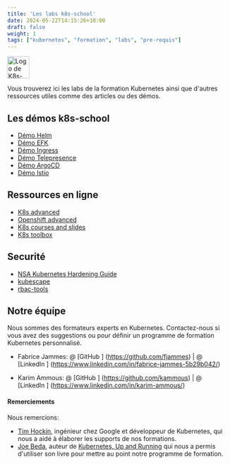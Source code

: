 ```yaml
---
title: 'Les labs k8s-school'
date: 2024-05-22T14:15:26+10:00
draft: false
weight: 1
tags: ["kubernetes", "formation", "labs", "pre-requis"]
---
```


[<img src="http://k8s-school.fr/images/logo.svg" alt="Logo de K8s-school, expertise et formation Kubernetes" height="50" />](https://k8s-school.fr)

Vous trouverez ici les labs de la formation Kubernetes ainsi que d'autres ressources utiles comme des articles ou des démos.

## Les démos k8s-school

* [Démo Helm](https://github.com/k8s-school/demo-helm.git)
* [Démo EFK](https://github.com/k8s-school/demo-efk.git)
* [Démo Ingress](https://github.com/k8s-school/demo-nginx-controller.git)
* [Démo Telepresence](https://github.com/k8s-school/demo-telepresence.git)
* [Démo ArgoCD](https://github.com/k8s-school/demo-argocddemo.git)
* [Démo Istio](ttps://github.com/k8s-school/demo-istio.git)

## Ressources en ligne

- [K8s advanced](https://github.com/k8s-school/k8s-advanced)
- [Openshift advanced](https://github.com/k8s-school/openshift-advanced)
- [K8s courses and slides](https://k8s-school.fr/pdf)
- [K8s toolbox](https://github.com/k8s-school/ktbx)

## Securité

- [NSA Kubernetes Hardening Guide](https://media.defense.gov/2022/Aug/29/2003066362/-1/-1/0/CTR_KUBERNETES_HARDENING_GUIDANCE_1.2_20220829.PDF)
- [kubescape](https://github.com/kubescape/kubescape)
- [rbac-tools](https://github.com/alcideio/rbac-tool)

## Notre équipe

Nous sommes des formateurs experts en Kubernetes.
Contactez-nous si vous avez des suggestions ou pour définir un programme de formation Kubernetes personnalisé.

- Fabrice Jammes: @ [GitHub <i class = 'fab fa-github'> </i>] (https://github.com/fjammes) | @ [LinkedIn <i class = 'fab fa-fw fa-linkedin'> </i>] (https://www.linkedin.com/in/fabrice-jammes-5b29b042/)

- Karim Ammous: @ [GitHub <i class = 'fab fa-github'> </i>] (https://github.com/kammous) | @ [LinkedIn <i class = 'fab fa-fw fa-linkedin'> </i>] (https://www.linkedin.com/in/karim-ammous/)

#### Remerciements

Nous remercions:

- [Tim Hockin](http://www.hockin.org/~thockin/), ingénieur chez Google et développeur de Kubernetes, qui nous a aidé à élaborer les supports de nos formations.
- [Joe Beda](https://www.linkedin.com/in/jbeda/), auteur de [Kubernetes, Up and Running](http://shop.oreilly.com/product/0636920223788.do) qui nous a permis d'utiliser son livre pour mettre au point notre programme de formation.

